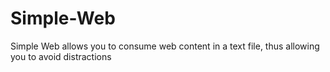 # Simple-Web
Simple Web allows you to consume web content in a text file, thus allowing you to avoid distractions
